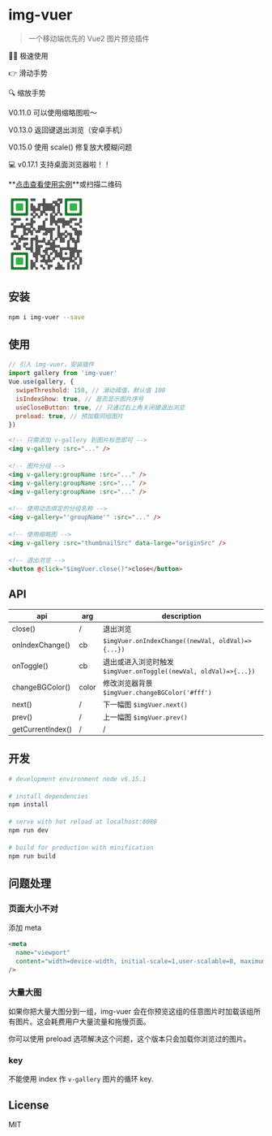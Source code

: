 # img-vuer

> 一个移动端优先的 Vue2 图片预览插件

:ok_woman: 极速使用

:point_right: 滑动手势

:mag: 缩放手势

V0.11.0 可以使用缩略图啦～

V0.13.0 返回键退出浏览（安卓手机）

V0.15.0 使用 scale() 修复放大模糊问题

:computer: v0.17.1 支持桌面浏览器啦！！

**[点击查看使用实例](https://ssshooter.github.io/img-vuer/index.html)**或扫描二维码

<img width="150px" src="./QRcode.png">

## 安装

```bash
npm i img-vuer --save
```

## 使用

```javascript
// 引入 img-vuer，安装插件
import gallery from 'img-vuer'
Vue.use(gallery, {
  swipeThreshold: 150, // 滑动阈值，默认值 100
  isIndexShow: true, // 是否显示图片序号
  useCloseButton: true, // 只通过右上角关闭键退出浏览
  preload: true, // 预加载同组图片
})
```

```html
<!-- 只需添加 v-gallery 到图片标签即可 -->
<img v-gallery :src="..." />

<!-- 图片分组 -->
<img v-gallery:groupName :src="..." />
<img v-gallery:groupName :src="..." />
<img v-gallery:groupName :src="..." />

<!-- 使用动态绑定的分组名称 -->
<img v-gallery="'groupName'" :src="..." />

<!-- 使用缩略图 -->
<img v-gallery :src="thumbnailSrc" data-large="originSrc" />

<!-- 退出浏览 -->
<button @click="$imgVuer.close()">close</button>
```

## API

| api               | arg   | description                                                       |
| ----------------- | ----- | ----------------------------------------------------------------- |
| close()           | /     | 退出浏览                                                          |
| onIndexChange()   | cb    | `$imgVuer.onIndexChange((newVal, oldVal)=>{...})`                 |
| onToggle()        | cb    | 退出或进入浏览时触发 `$imgVuer.onToggle((newVal, oldVal)=>{...})` |
| changeBGColor()   | color | 修改浏览器背景 `$imgVuer.changeBGColor('#fff')`                   |
| next()            | /     | 下一幅图 `$imgVuer.next()`                                        |
| prev()            | /     | 上一幅图 `$imgVuer.prev()`                                        |
| getCurrentIndex() | /     | /                                                                 |

## 开发

```bash
# development environment node v6.15.1

# install dependencies
npm install

# serve with hot reload at localhost:8080
npm run dev

# build for production with minification
npm run build
```

## 问题处理

### 页面大小不对

添加 meta

```html
<meta
  name="viewport"
  content="width=device-width, initial-scale=1,user-scalable=0, maximum-scale=1"
/>
```

### 大量大图

如果你把大量大图分到一组，img-vuer 会在你预览这组的任意图片时加载该组所有图片。这会耗费用户大量流量和拖慢页面。

你可以使用 preload 选项解决这个问题，这个版本只会加载你浏览过的图片。

### key

不能使用 index 作 `v-gallery` 图片的循环 key.

## License

MIT
